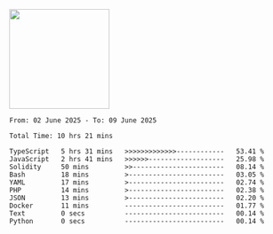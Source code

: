 <img height="180em" src="https://github-readme-stats-eight-theta.vercel.app/api?username=bkundev&show_icons=true&theme=radical&include_all_commits=true&count_private=true"/>
<!--START_SECTION:waka-->

```all_time
From: 02 June 2025 - To: 09 June 2025

Total Time: 10 hrs 21 mins

TypeScript   5 hrs 31 mins   >>>>>>>>>>>>>------------   53.41 %
JavaScript   2 hrs 41 mins   >>>>>>-------------------   25.98 %
Solidity     50 mins         >>-----------------------   08.14 %
Bash         18 mins         >------------------------   03.05 %
YAML         17 mins         >------------------------   02.74 %
PHP          14 mins         >------------------------   02.38 %
JSON         13 mins         >------------------------   02.20 %
Docker       11 mins         -------------------------   01.77 %
Text         0 secs          -------------------------   00.14 %
Python       0 secs          -------------------------   00.14 %
```

<!--END_SECTION:waka-->

